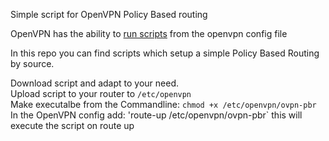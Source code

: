 Simple script for OpenVPN Policy Based routing

OpenVPN has the ability to [run scripts](https://openvpn.net/community-resources/reference-manual-for-openvpn-2-6/#scripting-integration) from the openvpn config file  

In this repo you can find scripts which setup a simple Policy Based Routing by source.

Download script and adapt to your need.  
Upload script to your router to `/etc/openvpn`  
Make executalbe from the Commandline: `chmod +x /etc/openvpn/ovpn-pbr`  
In the OpenVPN config add: 'route-up /etc/openvpn/ovpn-pbr` this will execute the script on route up  





